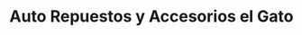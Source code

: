 ---
title: "Auto Repuestos y Accesorios el Gato"
url: /chinandega/auto-repuestos-y-accesorios-el-gato/
shop: piezas de automóviles
---